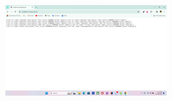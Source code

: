 ![Hình ảnh](https://github.com/tuyentruongit/Exercise-CreateProduct-SB/blob/main/Capture-Result.png)

